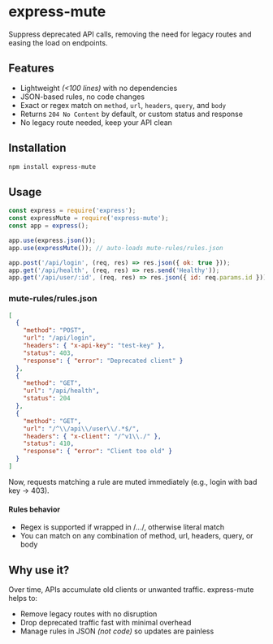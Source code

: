 # express-mute

Suppress deprecated API calls, removing the need for legacy routes and easing the load on endpoints.

## Features

- Lightweight _(<100 lines)_ with no dependencies
- JSON-based rules, no code changes
- Exact or regex match on `method`, `url`, `headers`, `query`, and `body`
- Returns `204 No Content` by default, or custom status and response
- No legacy route needed, keep your API clean

## Installation

```bash
npm install express-mute
```

## Usage

```js
const express = require('express');
const expressMute = require('express-mute');
const app = express();

app.use(express.json());
app.use(expressMute()); // auto-loads mute-rules/rules.json

app.post('/api/login', (req, res) => res.json({ ok: true }));
app.get('/api/health', (req, res) => res.send('Healthy'));
app.get('/api/user/:id', (req, res) => res.json({ id: req.params.id }));
```

### mute-rules/rules.json

```json
[
  {
    "method": "POST",
    "url": "/api/login",
    "headers": { "x-api-key": "test-key" },
    "status": 403,
    "response": { "error": "Deprecated client" }
  },
  {
    "method": "GET",
    "url": "/api/health",
    "status": 204
  },
  {
    "method": "GET",
    "url": "/^\\/api\\/user\\/.*$/",
    "headers": { "x-client": "/^v1\\./" },
    "status": 410,
    "response": { "error": "Client too old" }
  }
]
```

Now, requests matching a rule are muted immediately (e.g., login with bad key → 403).

#### Rules behavior

* Regex is supported if wrapped in /.../, otherwise literal match
* You can match on any combination of method, url, headers, query, or body

## Why use it?

Over time, APIs accumulate old clients or unwanted traffic. express-mute helps to:
* Remove legacy routes with no disruption
* Drop deprecated traffic fast with minimal overhead
* Manage rules in JSON _(not code)_ so updates are painless